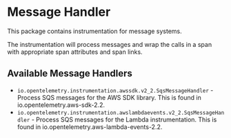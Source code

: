 # Message Handler

This package contains instrumentation for message systems.

The instrumentation will process messages and wrap the calls in a span with appropriate span attributes and span links.

## Available Message Handlers
- `io.opentelemetry.instrumentation.awssdk.v2_2.SqsMessageHandler` - Process SQS messages for the AWS SDK library. This is found in io.opentelemetry.aws-sdk-2.2.
- `io.opentelemetry.instrumentation.awslambdaevents.v2_2.SqsMessageHandler` - Process SQS messages for the Lambda instrumentation. This is found in io.opentelemetry.aws-lambda-events-2.2.
